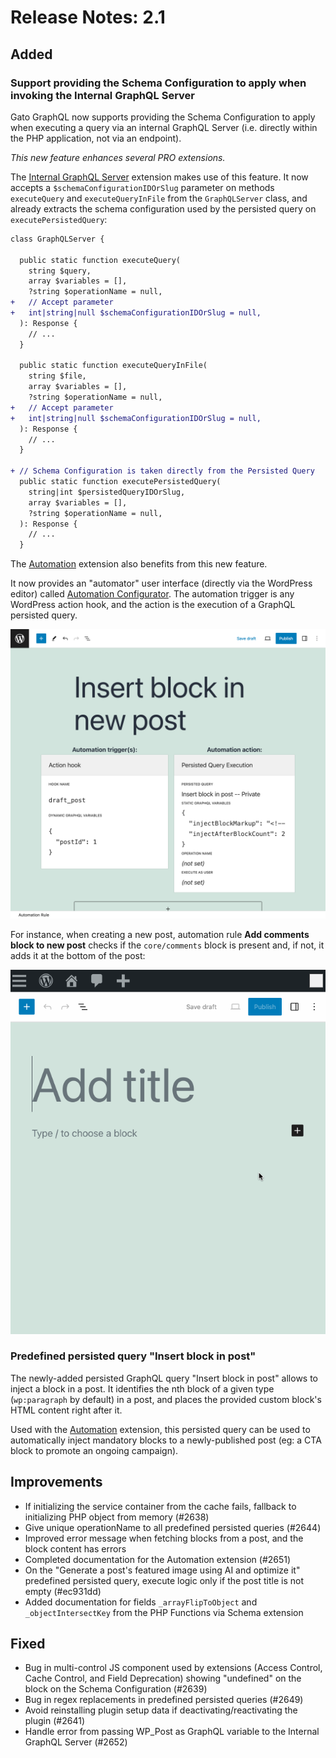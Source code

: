 # Release Notes: 2.1

## Added

### Support providing the Schema Configuration to apply when invoking the Internal GraphQL Server

Gato GraphQL now supports providing the Schema Configuration to apply when executing a query via an internal GraphQL Server (i.e. directly within the PHP application, not via an endpoint).

_This new feature enhances several PRO extensions._

The [Internal GraphQL Server](https://gatographql.com/extensions/internal-graphql-server/) extension makes use of this feature. It now accepts a `$schemaConfigurationIDOrSlug` parameter on methods `executeQuery` and `executeQueryInFile` from the `GraphQLServer` class, and already extracts the schema configuration used by the persisted query on `executePersistedQuery`:

```diff
class GraphQLServer {
  
  public static function executeQuery(
    string $query,
    array $variables = [],
    ?string $operationName = null,
+   // Accept parameter 
+   int|string|null $schemaConfigurationIDOrSlug = null,
  ): Response {
    // ...
  }

  public static function executeQueryInFile(
    string $file,
    array $variables = [],
    ?string $operationName = null,
+   // Accept parameter 
+   int|string|null $schemaConfigurationIDOrSlug = null,
  ): Response {
    // ...
  }

+ // Schema Configuration is taken directly from the Persisted Query
  public static function executePersistedQuery(
    string|int $persistedQueryIDOrSlug,
    array $variables = [],
    ?string $operationName = null,
  ): Response {
    // ...
  }
```

The [Automation](https://gatographql.com/extensions/automation/) extension also benefits from this new feature.

It now provides an "automator" user interface (directly via the WordPress editor) called [Automation Configurator](https://gatographql.com/extensions/automation/#heading-automation-configurator). The automation trigger is any WordPress action hook, and the action is the execution of a GraphQL persisted query.

<div class="img-width-1024" markdown=1>

![Automation Rule editor](../../../extensions/automation/docs/images/automation-rule-editor.png "Automation Rule editor")

</div>

For instance, when creating a new post, automation rule **Add comments block to new post** checks if the `core/comments` block is present and, if not, it adds it at the bottom of the post:

<div class="img-width-640" markdown=1>

![Automatically inserting the comments block to new 'draft' posts](../../../extensions/automation/docs/images/automation-rule-insert-mandatory-comments-block.gif "Automatically inserting the comments block to new 'draft' posts")

</div>

### Predefined persisted query "Insert block in post"

The newly-added persisted GraphQL query "Insert block in post" allows to inject a block in a post. It identifies the nth block of a given type (`wp:paragraph` by default) in a post, and places the provided custom block's HTML content right after it.

Used with the [Automation](https://gatographql.com/extensions/automation/) extension, this persisted query can be used to automatically inject mandatory blocks to a newly-published post (eg: a CTA block to promote an ongoing campaign).

## Improvements

- If initializing the service container from the cache fails, fallback to initializing PHP object from memory (#2638)
- Give unique operationName to all predefined persisted queries (#2644)
- Improved error message when fetching blocks from a post, and the block content has errors
- Completed documentation for the Automation extension (#2651)
- On the "Generate a post's featured image using AI and optimize it" predefined persisted query, execute logic only if the post title is not empty (#ec931dd)
- Added documentation for fields `_arrayFlipToObject` and `_objectIntersectKey` from the PHP Functions via Schema extension

## Fixed

- Bug in multi-control JS component used by extensions (Access Control, Cache Control, and Field Deprecation) showing "undefined" on the block on the Schema Configuration (#2639)
- Bug in regex replacements in predefined persisted queries (#2649)
- Avoid reinstalling plugin setup data if deactivating/reactivating the plugin (#2641)
- Handle error from passing WP_Post as GraphQL variable to the Internal GraphQL Server (#2652)

